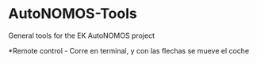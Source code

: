 # AutoNOMOS-Tools
General tools for the EK AutoNOMOS project

*Remote control - Corre en terminal, y con las flechas se mueve el coche
